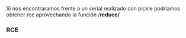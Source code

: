 Si nos encontraramos frente a un serial realizado con pickle podríamos obtener rce aprovechando la función /__reduce/__

### RCE


